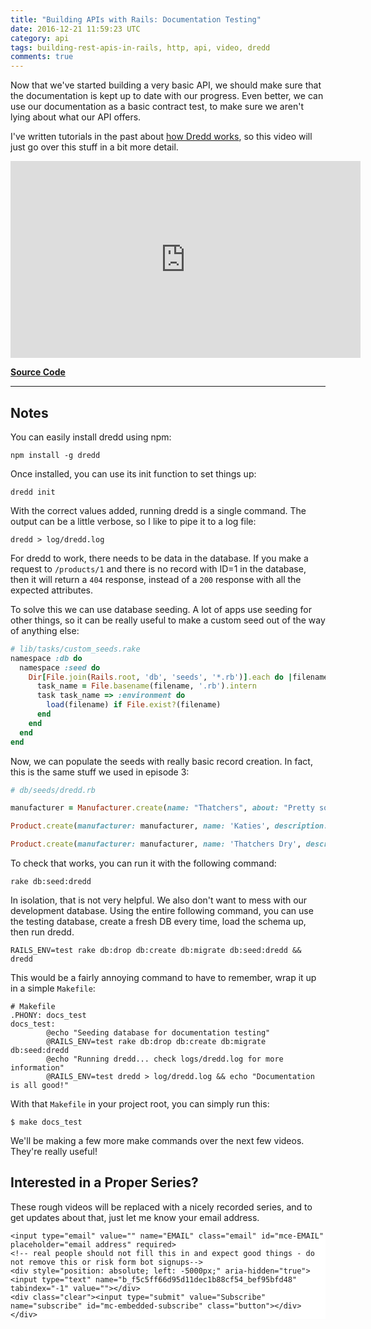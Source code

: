 ```yaml
---
title: "Building APIs with Rails: Documentation Testing"
date: 2016-12-21 11:59:23 UTC
category: api
tags: building-rest-apis-in-rails, http, api, video, dredd
comments: true
---
```


Now that we've started building a very basic API, we should make sure that the documentation is kept up to date with our progress. Even better, we can use our documentation as a basic contract test, to make sure we aren't lying about what our API offers.

I've written tutorials in the past about [how Dredd works](https://phil.tech/api/2015/01/28/dredd-api-testing-documentation/), so this video will just go over this stuff in a bit more detail.

<iframe width="560" height="315" src="https://www.youtube.com/embed/dJXTWVuE89Q" frameborder="0" allowfullscreen></iframe>

**[Source Code](https://github.com/philsturgeon/livecoding-apisyouwonthate/tree/master/episode-04-contract-testing-with-dredd)**

<hr/>

## Notes

You can easily install dredd using npm:

~~~ shell
npm install -g dredd
~~~

Once installed, you can use its init function to set things up:

~~~
dredd init
~~~

With the correct values added, running dredd is a single command. The output can be a little verbose, so I like to pipe it to a log file:

~~~
dredd > log/dredd.log
~~~

For dredd to work, there needs to be data in the database. If you make a request to `/products/1` and there is no record with ID=1 in the database, then it will return a `404` response, instead of a `200` response with all the expected attributes.

To solve this we can use database seeding. A lot of apps use seeding for other things, so it can be really useful to make a custom seed out of the way of anything else:

~~~ ruby
# lib/tasks/custom_seeds.rake
namespace :db do
  namespace :seed do
    Dir[File.join(Rails.root, 'db', 'seeds', '*.rb')].each do |filename|
      task_name = File.basename(filename, '.rb').intern
      task task_name => :environment do
        load(filename) if File.exist?(filename)
      end
    end
  end
end
~~~

Now, we can populate the seeds with really basic record creation. In fact, this is the same stuff we used in episode 3:

~~~ ruby
# db/seeds/dredd.rb

manufacturer = Manufacturer.create(name: "Thatchers", about: "Pretty solid cider makers who are randomly moving their factories in the south west and going to Ireland...", city: "Dublin", country: "Ireland")

Product.create(manufacturer: manufacturer, name: 'Katies', description: "Unnecessarily strong fizzy cider that sells for the same price as normal ciders.", apv: 7.6, product_type: 'cider')

Product.create(manufacturer: manufacturer, name: 'Thatchers Dry', description: "As the name suggests this is dry, and a little tangy.", apv: 6.5, product_type: 'cider')
~~~

To check that works, you can run it with the following command:

~~~ shell
rake db:seed:dredd
~~~

In isolation, that is not very helpful. We also don't want to mess with our development database. Using the entire following command, you can use the testing database, create a fresh DB every time, load the schema up, then run dredd.

~~~ shell
RAILS_ENV=test rake db:drop db:create db:migrate db:seed:dredd && dredd
~~~

This would be a fairly annoying command to have to remember, wrap it up in a simple `Makefile`:

~~~ shell
# Makefile
.PHONY: docs_test
docs_test:
		@echo "Seeding database for documentation testing"
		@RAILS_ENV=test rake db:drop db:create db:migrate db:seed:dredd
		@echo "Running dredd... check logs/dredd.log for more information"
		@RAILS_ENV=test dredd > log/dredd.log && echo "Documentation is all good!"
~~~

With that `Makefile` in your project root, you can simply run this:

~~~ shell
$ make docs_test
~~~

We'll be making a few more make commands over the next few videos. They're really useful!

## Interested in a Proper Series?

These rough videos will be replaced with a nicely recorded series, and to get updates about that, just let me know your email address.

<!-- Begin MailChimp Signup Form -->
<link href="//cdn-images.mailchimp.com/embedcode/horizontal-slim-10_7.css" rel="stylesheet" type="text/css">
<style type="text/css">
	#mc_embed_signup{background:#fff; clear:left; font:14px; width:100%;}
	/* Add your own MailChimp form style overrides in your site stylesheet or in this style block.
	   We recommend moving this block and the preceding CSS link to the HEAD of your HTML file. */
</style>
<div id="mc_embed_signup">
<form action="//apisyouwonthate.us10.list-manage.com/subscribe/post?u=f5c5ff66d95d11dec1b88cf54&amp;id=bef95bfd48" method="post" id="mc-embedded-subscribe-form" name="mc-embedded-subscribe-form" class="validate" target="_blank" novalidate>
    <div id="mc_embed_signup_scroll">

	<input type="email" value="" name="EMAIL" class="email" id="mce-EMAIL" placeholder="email address" required>
    <!-- real people should not fill this in and expect good things - do not remove this or risk form bot signups-->
    <div style="position: absolute; left: -5000px;" aria-hidden="true"><input type="text" name="b_f5c5ff66d95d11dec1b88cf54_bef95bfd48" tabindex="-1" value=""></div>
    <div class="clear"><input type="submit" value="Subscribe" name="subscribe" id="mc-embedded-subscribe" class="button"></div>
    </div>
</form>
</div>

<!--End mc_embed_signup-->
